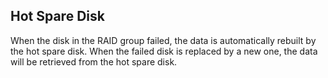 ## Hot Spare Disk ##

When the disk in the RAID group failed, the data is automatically rebuilt by the hot spare disk. When the failed disk is replaced by a new one, the data will be retrieved from the hot spare disk. 
